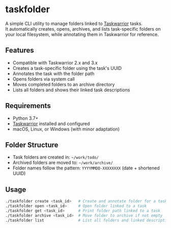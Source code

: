 # taskfolder

A simple CLI utility to manage folders linked to [Taskwarrior](https://taskwarrior.org/) tasks.  
It automatically creates, opens, archives, and lists task-specific folders on your local filesystem, while annotating them in Taskwarrior for reference.

## Features

- Compatible with Taskwarrior 2.x and 3.x
- Creates a task-specific folder using the task's UUID
- Annotates the task with the folder path
- Opens folders via system call
- Moves completed folders to an archive directory
- Lists all folders and shows their linked task descriptions

## Requirements

- Python 3.7+
- [Taskwarrior](https://taskwarrior.org/) installed and configured
- macOS, Linux, or Windows (with minor adaptation)

## Folder Structure

- Task folders are created in: `~/work/todo/`
- Archived folders are moved to: `~/work/archive/`
- Folder names follow the pattern: `YYYYMMDD-XXXXXXXX` (date + shortened UUID)

## Usage

```bash
./taskfolder create <task_id>   # Create and annotate folder for a task
./taskfolder open <task_id>     # Open folder linked to a task
./taskfolder get <task_id>      # Print folder path linked to a task
./taskfolder archive <task_id>  # Move folder to archive if not empty
./taskfolder list               # List all folders and linked descriptions

